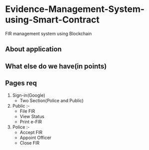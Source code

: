 # Evidence-Management-System-using-Smart-Contract
FIR management system using Blockchain

## About application

## What else do we have(in points)

## Pages req
 1. Sign-in(Google)
     - Two Section(Police and Public)
 2. Public :-
    - File FIR
    - View Status
    - Print e-FIR
 3. Police :-
     - Accept FIR
     - Appoint Officer
     - Close FIR
